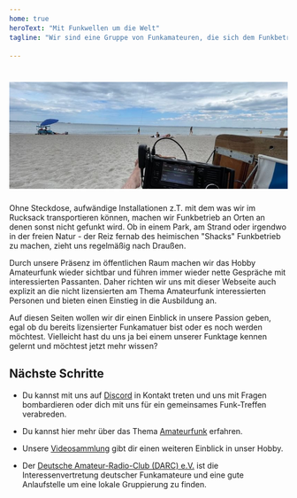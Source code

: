 ```yaml
---
home: true
heroText: "Mit Funkwellen um die Welt"
tagline: "Wir sind eine Gruppe von Funkamateuren, die sich dem Funkbetrieb in der freien Natur verschrieben haben. Unser Ziel ist es, möglichst ohne Steckdose und fest installierte Antenne mit der ganzen Welt zu kommunizieren."

---
```


# ![Funkbetrieb am Strand](/images/beach.jpg)

Ohne Steckdose, aufwändige Installationen z.T. mit dem was wir im Rucksack transportieren können, machen wir Funkbetrieb an Orten an denen sonst nicht gefunkt wird. Ob in einem Park, am Strand oder irgendwo in der freien Natur - der Reiz fernab des heimischen "Shacks" Funkbetrieb zu machen, zieht uns regelmäßig nach Draußen.

Durch unsere Präsenz im öffentlichen Raum machen wir das Hobby Amateurfunk wieder sichtbar und führen immer wieder nette Gespräche mit interessierten Passanten. Daher richten wir uns mit dieser Webseite auch explizit an die nicht lizensierten am Thema Amateurfunk interessierten Personen und bieten einen Einstieg in die Ausbildung an.

Auf diesen Seiten wollen wir dir einen Einblick in unsere Passion geben, egal ob du bereits lizensierter Funkamatuer bist oder es noch werden möchtest. Vielleicht hast du uns ja bei einem unserer Funktage kennen gelernt und möchtest jetzt mehr wissen?

## Nächste Schritte

* Du kannst mit uns auf [Discord](https://discord.gg/89Bjuu6nY5) in Kontakt treten und uns mit Fragen bombardieren oder dich mit uns für ein gemeinsames Funk-Treffen verabreden.

* Du kannst hier mehr über das Thema [Amateurfunk](/wissenswertes/amateurfunk) erfahren.

* Unsere [Videosammlung](/wissenswertes/videos) gibt dir einen weiteren Einblick in unser Hobby.

* Der [Deutsche Amateur-Radio-Club (DARC) e.V.](https://www.darc.de/home) ist die Interessenvertretung deutscher Funkamateure und eine gute Anlaufstelle um eine lokale Gruppierung zu finden.
